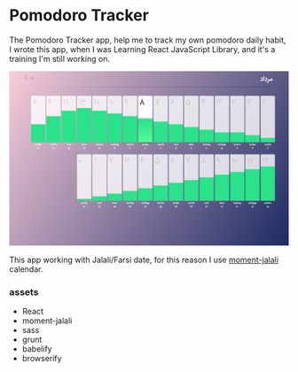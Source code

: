 # Pomodoro Tracker 

The Pomodoro Tracker app, help me to track my own pomodoro daily habit, I wrote this app, when I was Learning React JavaScript Library, and it's a training I'm still  working on.

![ScreenShot](ScreenShot.png)

This app working with Jalali/Farsi date, for this reason I use [moment-jalali](https://github.com/jalaali/moment-jalaali) calendar.

### assets
* React
* moment-jalali
* sass 
* grunt
* babelify
* browserify





